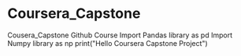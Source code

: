 # Coursera_Capstone
Cousera_Capstone Github Course
Import Pandas library as pd
Import Numpy library as np
print("Hello Coursera Capstone Project")
